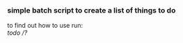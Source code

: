 ### simple batch script to create a list of things to do  

to find out how to use run:   
_todo /?_
